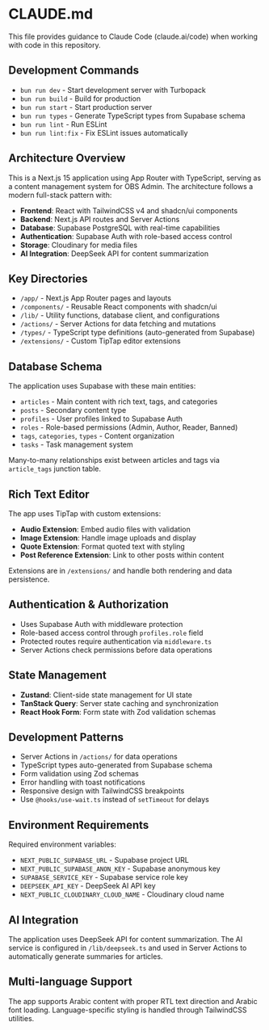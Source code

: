 # CLAUDE.md

This file provides guidance to Claude Code (claude.ai/code) when working with code in this repository.

## Development Commands

- `bun run dev` - Start development server with Turbopack
- `bun run build` - Build for production
- `bun run start` - Start production server
- `bun run types` - Generate TypeScript types from Supabase schema
- `bun run lint` - Run ESLint
- `bun run lint:fix` - Fix ESLint issues automatically

## Architecture Overview

This is a Next.js 15 application using App Router with TypeScript, serving as a content management system for OBS Admin. The architecture follows a modern full-stack pattern with:

- **Frontend**: React with TailwindCSS v4 and shadcn/ui components
- **Backend**: Next.js API routes and Server Actions
- **Database**: Supabase PostgreSQL with real-time capabilities
- **Authentication**: Supabase Auth with role-based access control
- **Storage**: Cloudinary for media files
- **AI Integration**: DeepSeek API for content summarization

## Key Directories

- `/app/` - Next.js App Router pages and layouts
- `/components/` - Reusable React components with shadcn/ui
- `/lib/` - Utility functions, database client, and configurations
- `/actions/` - Server Actions for data fetching and mutations
- `/types/` - TypeScript type definitions (auto-generated from Supabase)
- `/extensions/` - Custom TipTap editor extensions

## Database Schema

The application uses Supabase with these main entities:
- `articles` - Main content with rich text, tags, and categories
- `posts` - Secondary content type
- `profiles` - User profiles linked to Supabase Auth
- `roles` - Role-based permissions (Admin, Author, Reader, Banned)
- `tags`, `categories`, `types` - Content organization
- `tasks` - Task management system

Many-to-many relationships exist between articles and tags via `article_tags` junction table.

## Rich Text Editor

The app uses TipTap with custom extensions:
- **Audio Extension**: Embed audio files with validation
- **Image Extension**: Handle image uploads and display
- **Quote Extension**: Format quoted text with styling
- **Post Reference Extension**: Link to other posts within content

Extensions are in `/extensions/` and handle both rendering and data persistence.

## Authentication & Authorization

- Uses Supabase Auth with middleware protection
- Role-based access control through `profiles.role` field
- Protected routes require authentication via `middleware.ts`
- Server Actions check permissions before data operations

## State Management

- **Zustand**: Client-side state management for UI state
- **TanStack Query**: Server state caching and synchronization
- **React Hook Form**: Form state with Zod validation schemas

## Development Patterns

- Server Actions in `/actions/` for data operations
- TypeScript types auto-generated from Supabase schema
- Form validation using Zod schemas
- Error handling with toast notifications
- Responsive design with TailwindCSS breakpoints
- Use `@hooks/use-wait.ts` instead of `setTimeout` for delays

## Environment Requirements

Required environment variables:
- `NEXT_PUBLIC_SUPABASE_URL` - Supabase project URL
- `NEXT_PUBLIC_SUPABASE_ANON_KEY` - Supabase anonymous key
- `SUPABASE_SERVICE_KEY` - Supabase service role key
- `DEEPSEEK_API_KEY` - DeepSeek AI API key
- `NEXT_PUBLIC_CLOUDINARY_CLOUD_NAME` - Cloudinary cloud name

## AI Integration

The application uses DeepSeek API for content summarization. The AI service is configured in `/lib/deepseek.ts` and used in Server Actions to automatically generate summaries for articles.

## Multi-language Support

The app supports Arabic content with proper RTL text direction and Arabic font loading. Language-specific styling is handled through TailwindCSS utilities.